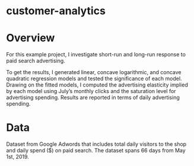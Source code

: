 # customer-analytics
# Overview

For this example project, I investigate short-run and long-run response to paid search advertising.

To get the results, I generated linear, concave logarithmic, and concave quadratic regression models and tested the significance of each model. Drawing on the fitted models, I computed the advertising elasticity implied by each model using July’s monthly clicks and the saturation level for advertising spending. Results are reported in terms of daily advertising spending. 

# Data
Dataset from Google Adwords that includes total daily visitors to the shop and daily spend ($) on paid search. The dataset spans 66 days from May 1st, 2019.
